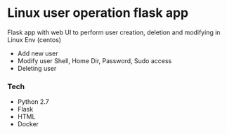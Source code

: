 # Linux user operation flask app

Flask app with web UI to perform user creation, deletion and modifying in Linux Env (centos) 

  - Add new user
  - Modify user Shell, Home Dir, Password, Sudo access
  - Deleting user



### Tech

* Python 2.7
* Flask
* HTML
* Docker 
